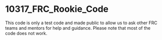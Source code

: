 # 10317_FRC_Rookie_Code
This code is only a test code and made public to allow us to ask other FRC teams and mentors for help and guidance. Please note that most of the code does not work.
